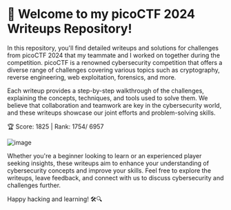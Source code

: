 # 🚀 Welcome to my picoCTF 2024 Writeups Repository! 

In this repository, you'll find detailed writeups and solutions for challenges from picoCTF 2024 that my teammate and I worked on together during the competition. picoCTF is a renowned cybersecurity competition that offers a diverse range of challenges covering various topics such as cryptography, reverse engineering, web exploitation, forensics, and more.

Each writeup provides a step-by-step walkthrough of the challenges, explaining the concepts, techniques, and tools used to solve them. We believe that collaboration and teamwork are key in the cybersecurity world, and these writeups showcase our joint efforts and problem-solving skills.

🏆 Score: 1825 | Rank: 1754/ 6957

![image](https://github.com/ZuanAce/picoCTF2024_writeups/assets/147037911/baad7dfd-daad-4242-a42a-c68701acf8c6)


Whether you're a beginner looking to learn or an experienced player seeking insights, these writeups aim to enhance your understanding of cybersecurity concepts and improve your skills. Feel free to explore the writeups, leave feedback, and connect with us to discuss cybersecurity and challenges further.

Happy hacking and learning! 🛠️🔍

